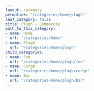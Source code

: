 ```yaml
---
layout: category
permalink: "/categories/home/plugh"
leaf_category: false
title: Plugh - Commercia
path_to_this_category:
- name: Home
  url: "/categories/home"
- name: Plugh
  url: "/categories/home/plugh"
child_categories:
- name: Foo
  url: "/categories/home/plugh/foo"
- name: Corge
  url: "/categories/home/plugh/corge"
- name: Bar
  url: "/categories/home/plugh/bar"
---
```

